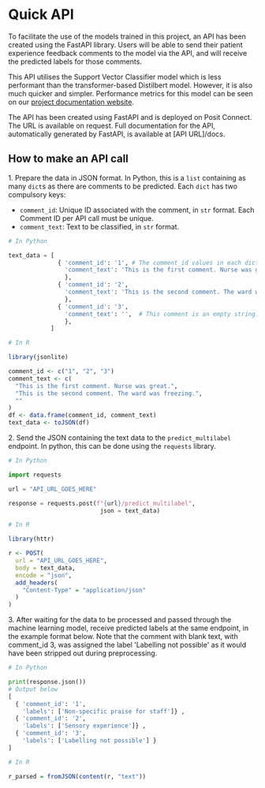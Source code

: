 # Quick API

To facilitate the use of the models trained in this project, an API has been created using the FastAPI library. Users will be able to send their patient experience feedback comments to the model via the API, and will receive the predicted labels for those comments.

This API utilises the Support Vector Classifier model which is less performant than the transformer-based Distilbert model. However, it is also much quicker and simpler. Performance metrics for this model can be seen on our [project documentation website](https://cdu-data-science-team.github.io/PatientExperience-QDC/).

The API has been created using FastAPI and is deployed on Posit Connect. The URL is available on request. Full documentation for the API, automatically generated by FastAPI, is available at [API URL]/docs.

## How to make an API call

1\. Prepare the data in JSON format. In Python, this is a `list` containing as many `dict`s as there are comments to be predicted. Each `dict` has two compulsory keys:

  * `comment_id`: Unique ID associated with the comment, in `str` format. Each Comment ID per API call must be unique.
  * `comment_text`: Text to be classified, in `str` format.

```python
# In Python

text_data = [
              { 'comment_id': '1', # The comment_id values in each dict must be unique.
                'comment_text': 'This is the first comment. Nurse was great.',
                },
              { 'comment_id': '2',
                'comment_text': 'This is the second comment. The ward was freezing.',
                },
              { 'comment_id': '3',
                'comment_text': '',  # This comment is an empty string.
                },
            ]
```

```R
# In R

library(jsonlite)

comment_id <- c("1", "2", "3")
comment_text <- c(
  "This is the first comment. Nurse was great.",
  "This is the second comment. The ward was freezing.",
  ""
)
df <- data.frame(comment_id, comment_text)
text_data <- toJSON(df)
```


2\. Send the JSON containing the text data to the `predict_multilabel` endpoint. In python, this can be done using the `requests` library.

```python
# In Python

import requests

url = "API_URL_GOES_HERE"

response = requests.post(f"{url}/predict_multilabel",
                          json = text_data)
```

```R
# In R

library(httr)

r <- POST(
  url = "API_URL_GOES_HERE",
  body = text_data,
  encode = "json",
  add_headers(
    "Content-Type" = "application/json"
  )
)
```

3\. After waiting for the data to be processed and passed through the machine learning model, receive predicted labels at the same endpoint, in the example format below. Note that the comment with blank text, with comment_id 3, was assigned the label 'Labelling not possible' as it would have been stripped out during preprocessing.

```python
# In Python

print(response.json())
# Output below
[
  { 'comment_id': '1',
    'labels': ['Non-specific praise for staff']} ,
  { 'comment_id': '2',
    'labels': ['Sensory experience']} ,
  { 'comment_id': '3',
    'labels': ['Labelling not possible'] }
]
```

```R
# In R

r_parsed = fromJSON(content(r, "text"))
```
